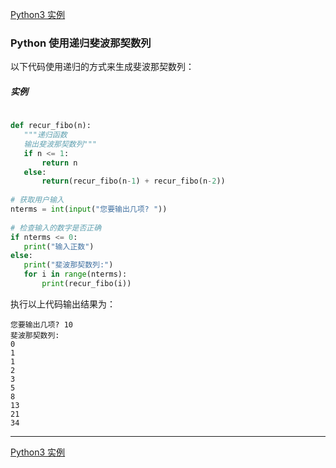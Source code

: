 [Python3 实例](/src/lesson25.examples/examples.md)
### Python 使用递归斐波那契数列

以下代码使用递归的方式来生成斐波那契数列：

##### 实例
```python
 
def recur_fibo(n):
   """递归函数
   输出斐波那契数列"""
   if n <= 1:
       return n
   else:
       return(recur_fibo(n-1) + recur_fibo(n-2))
 
# 获取用户输入
nterms = int(input("您要输出几项? "))
 
# 检查输入的数字是否正确
if nterms <= 0:
   print("输入正数")
else:
   print("斐波那契数列:")
   for i in range(nterms):
       print(recur_fibo(i))
```
执行以上代码输出结果为：
```
您要输出几项? 10
斐波那契数列:
0
1
1
2
3
5
8
13
21
34
```
---
[Python3 实例](/src/lesson25.examples/examples.md)